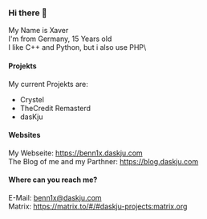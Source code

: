 ### Hi there 👋

My Name is Xaver\
I'm from Germany, 15 Years old\
I like C++ and Python, but i also use PHP\

#### Projekts
My current Projekts are:
  - Crystel
  - TheCredit Remasterd
  - dasKju

#### Websites
My Webseite: https://benn1x.daskju.com \
The Blog of me and my Parthner: https://blog.daskju.com 

#### Where can you reach me?
E-Mail: benn1x@daskju.com \
Matrix: https://matrix.to/#/#daskju-projects:matrix.org 
<!--
**Benn1x/Benn1x** is a ✨ _special_ ✨ repository because its `README.md` (this file) appears on your GitHub profile.

Here are some ideas to get you started:

- 🔭 I’m currently working on ...
- 🌱 I’m currently learning ...
- 👯 I’m looking to collaborate on ...
- 🤔 I’m looking for help with ...
- 💬 Ask me about ...
- 📫 How to reach me: ...
- 😄 Pronouns: ...
- ⚡ Fun fact: ...
-->
